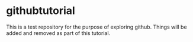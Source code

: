 # githubtutorial
This is a test repository for the purpose of exploring github.
Things will be added and removed as part of this tutorial.
